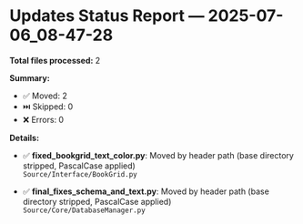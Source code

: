 # Updates Status Report — 2025-07-06_08-47-28

**Total files processed:** 2

**Summary:**
- ✅ Moved: 2
- ⏭️ Skipped: 0
- ❌ Errors: 0

**Details:**

- ✅ **fixed_bookgrid_text_color.py**: Moved by header path (base directory stripped, PascalCase applied)  
    `Source/Interface/BookGrid.py`

- ✅ **final_fixes_schema_and_text.py**: Moved by header path (base directory stripped, PascalCase applied)  
    `Source/Core/DatabaseManager.py`


